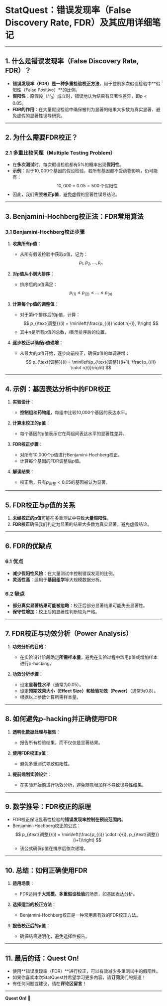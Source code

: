 # **StatQuest：错误发现率（False Discovery Rate, FDR）及其应用详细笔记**

---

## **1. 什么是错误发现率（False Discovery Rate, FDR）？**

- **错误发现率（FDR）**是一种**多重检验校正方法**，用于控制多次假设检验中**假阳性（False Positive）**的比例。  
- **假阳性**：原假设（$H_0$）成立时，错误地认为结果有显著性差异，即$p < 0.05$。  
- **FDR的作用**：在大量假设检验中确保被判为显著的结果大多数为真实显著，避免虚假的显著性误导研究。

---

## **2. 为什么需要FDR校正？**

### **2.1 多重比较问题（Multiple Testing Problem）**

- 在**多次测试**时，每次假设检验都有$5\%$的概率出现**假阳性**。  
- **示例**：对于$10,000$个基因的假设检验，若所有基因都不受药物影响，仍可能有：
  $$
  10,000 \times 0.05 = 500 \, \text{个假阳性}
  $$
- 因此，我们需要**校正p值**，避免虚假的显著性误导结论。

---

## **3. Benjamini-Hochberg校正法：FDR常用算法**

### **3.1 Benjamini-Hochberg校正步骤**

1. **收集所有p值**：  
   - 从所有假设检验中获取p值，记为：
     $$
     p_1, p_2, \dots, p_n
     $$

2. **对p值从小到大排序**：  
   - 排序后的p值满足：
     $$
     p_{(1)} \leq p_{(2)} \leq \dots \leq p_{(n)}
     $$

3. **计算每个p值的调整值**：  
   - 对于第$i$个排序后的p值，计算：
     $$
     p_{\text{调整}}(i) = \min\left(\frac{p_{(i)} \cdot n}{i}, 1\right)
     $$
   - 其中$n$是所有p值的总数，$i$表示排序后的位置。

4. **逐步校正以确保p值递增**：  
   - 从最大的p值开始，逐步向前校正，确保p值的单调递增：
     $$
     p_{\text{调整}}(i) = \min\left(p_{\text{调整}}(i+1), \frac{p_{(i)} \cdot n}{i}\right)
     $$

---

## **4. 示例：基因表达分析中的FDR校正**

1. **实验设计**：  
   - **控制组**和**药物组**，每组中比较10,000个基因的表达水平。

2. **计算未校正的p值**：  
   - 每个基因的p值表示它在两组间表达水平的显著性差异。

3. **FDR校正步骤**：
   - 对所有10,000个p值进行Benjamini-Hochberg校正。
   - 计算每个基因的FDR调整后p值。

4. **解读结果**：  
   - 校正后，只有$p_{\text{调整}} < 0.05$的基因被认为显著。

---

## **5. FDR校正与p值的关系**

1. **未经校正的p值**可能在多重测试中导致**大量假阳性**。  
2. **FDR校正**确保我们判定为显著的结果大多数为真实显著，避免虚假结论。

---

## **6. FDR的优缺点**

### **6.1 优点**

- **减少假阳性风险**：在大量测试中控制错误发现的比例。  
- **灵活性高**：适用于**基因组学**等大规模数据分析。

### **6.2 缺点**

- **部分真实显著结果可能被忽略**：校正后部分显著结果可能失去显著性。  
- **保守性增加**：校正后的显著性判断较为严格。

---

## **7. FDR校正与功效分析（Power Analysis）**

1. **功效分析的目的**：  
   - 在实验设计阶段确定**所需样本量**，避免在实验过程中滥用p值或增加样本进行p-hacking。

2. **功效分析步骤**：  
   - 设定**显著性水平**（通常为0.05）。  
   - 设定**预期效果大小（Effect Size）**和**检验功效（Power）**（通常为0.8）。  
   - 根据以上参数计算所需样本量。

---

## **8. 如何避免p-hacking并正确使用FDR**

1. **透明化数据处理与报告**：  
   - 报告所有检验结果，而不仅仅是显著结果。

2. **使用FDR校正p值**：  
   - 避免多重测试导致假阳性。

3. **提前规划实验设计**：  
   - 在实验开始前进行功效分析，避免随意增加样本导致误导性结果。

---

## **9. 数学推导：FDR校正的原理**

- FDR校正保证显著性检验的**错误发现率控制在预设范围内**。
- Benjamini-Hochberg校正的公式：
  $$
  p_{\text{调整}}(i) = \min\left(\frac{p_{(i)} \cdot n}{i}, p_{\text{调整}}(i+1)\right)
  $$
  - 该公式确保p值在排序后依次递增。

---

## **10. 总结：如何正确使用FDR**

1. **适用场景**：  
   - FDR适用于**大规模、多重假设检验**的场景，如基因表达分析。

2. **选择适当的校正方法**：  
   - Benjamini-Hochberg校正是一种常用且有效的FDR校正方法。

3. **报告校正后的p值**：  
   - 确保结果透明化，避免选择性报告。

---

## **11. 最后的话：Quest On!**

- 使用**错误发现率（FDR）**进行校正，可以有效减少多重测试中的假阳性。  
- 如果你喜欢本次StatQuest并希望学习更多内容，请**订阅**我们的频道！  
- 有任何问题或建议，请在**评论区留言**！

---

**Quest On!** 🎯